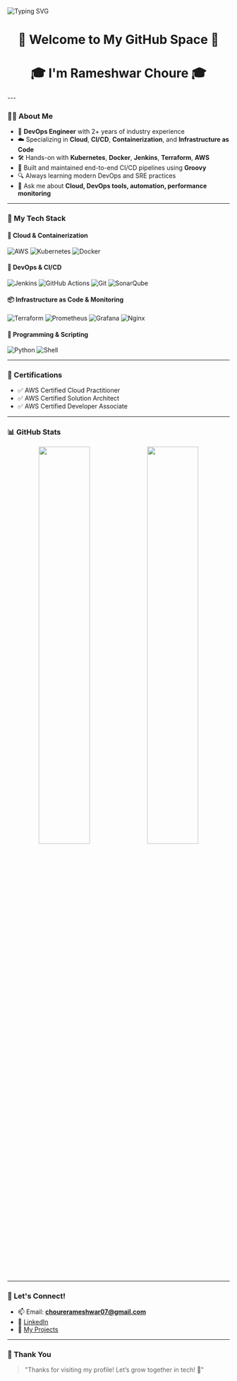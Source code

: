 <!-- Banner -->
<img src="https://readme-typing-svg.herokuapp.com?font=Fira+Code&duration=3000&pause=1000&color=00F7FF&center=true&vCenter=true&width=435&lines=Hi+%F0%9F%91%8B%2C+I'm+Rameshwar+Choure!;DevOps+Engineer+%7C+AWS+%7C+Kubernetes+%7C+Docker;Helping+teams+ship+faster+%F0%9F%9A%80" alt="Typing SVG" />

<h1 align="center">🚀 Welcome to My GitHub Space 🚀</h1>
<h1 align="center">🎓 I'm Rameshwar Choure 🎓</h1>
---

### 👨‍💻 About Me

- 🧠 **DevOps Engineer** with 2+ years of industry experience
- ☁️ Specializing in **Cloud**, **CI/CD**, **Containerization**, and **Infrastructure as Code**
- 🛠️ Hands-on with **Kubernetes**, **Docker**, **Jenkins**, **Terraform**, **AWS**
- 🔁 Built and maintained end-to-end CI/CD pipelines using **Groovy**
- 🔍 Always learning modern DevOps and SRE practices
- 💬 Ask me about **Cloud, DevOps tools, automation, performance monitoring**

---

### 🧰 My Tech Stack

#### 🚀 Cloud & Containerization
![AWS](https://img.shields.io/badge/AWS-232F3E?style=for-the-badge&logo=amazon-aws&logoColor=white)
![Kubernetes](https://img.shields.io/badge/Kubernetes-326CE5?style=for-the-badge&logo=kubernetes&logoColor=white)
![Docker](https://img.shields.io/badge/Docker-2496ED?style=for-the-badge&logo=docker&logoColor=white)

#### 🔧 DevOps & CI/CD
![Jenkins](https://img.shields.io/badge/Jenkins-D24939?style=for-the-badge&logo=jenkins&logoColor=white)
![GitHub Actions](https://img.shields.io/badge/GitHub%20Actions-2088FF?style=for-the-badge&logo=github-actions&logoColor=white)
![Git](https://img.shields.io/badge/Git-F05032?style=for-the-badge&logo=git&logoColor=white)
![SonarQube](https://img.shields.io/badge/SonarQube-4E9BCD?style=for-the-badge&logo=sonarqube&logoColor=white)

#### 📦 Infrastructure as Code & Monitoring
![Terraform](https://img.shields.io/badge/Terraform-623CE4?style=for-the-badge&logo=terraform&logoColor=white)
![Prometheus](https://img.shields.io/badge/Prometheus-E6522C?style=for-the-badge&logo=prometheus&logoColor=white)
![Grafana](https://img.shields.io/badge/Grafana-F46800?style=for-the-badge&logo=grafana&logoColor=white)
![Nginx](https://img.shields.io/badge/Nginx-009639?style=for-the-badge&logo=nginx&logoColor=white)

#### 🧠 Programming & Scripting
![Python](https://img.shields.io/badge/Python-3776AB?style=for-the-badge&logo=python&logoColor=white)
![Shell](https://img.shields.io/badge/Shell-121011?style=for-the-badge&logo=gnu-bash&logoColor=white)

---

### 📜 Certifications

- ✅ AWS Certified Cloud Practitioner 
- ✅ AWS Certified Solution Architect
- ✅ AWS Certified Developer Associate

---

### 📊 GitHub Stats

<p align="center">
  <img src="https://github-readme-stats.vercel.app/api?username=Rameshwar07&show_icons=true&theme=radical" width="48%" />
  <img src="https://github-readme-stats.vercel.app/api/top-langs/?username=Rameshwar07&layout=compact&theme=radical" width="48%" />
</p>

---

### 🤝 Let's Connect!

- 📫 Email: **chourerameshwar07@gmail.com**
- 🔗 [LinkedIn](https://www.linkedin.com/in/rameshwar-choure/)
- 📂 [My Projects](https://github.com/Rameshwar07?tab=repositories)

---

### 🙏 Thank You

> "Thanks for visiting my profile! Let’s grow together in tech! 🚀"

